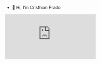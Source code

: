 - 👋 Hi, I’m Cristhian Prado

![Cristhian's GitHub Stats](https://github.com/anuraghazra/github-readme-stats/blob/master/themes/README.md#:~:text=https%3A//github%2Dreadme%2Dstats.vercel.app/api%3Fusername%3Danuraghazra%26theme%3Ddark%26show_icons%3Dtrue)
